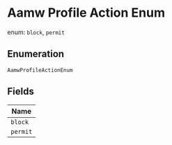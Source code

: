 
# Aamw Profile Action Enum

enum: `block`, `permit`

## Enumeration

`AamwProfileActionEnum`

## Fields

| Name |
|  --- |
| `block` |
| `permit` |


